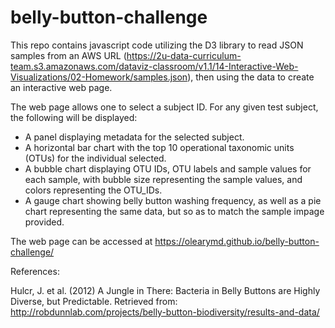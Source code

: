 # belly-button-challenge

This repo contains javascript code utilizing the D3 library to read JSON samples from an AWS URL (https://2u-data-curriculum-team.s3.amazonaws.com/dataviz-classroom/v1.1/14-Interactive-Web-Visualizations/02-Homework/samples.json), then using the data to create an interactive web page.  

The web page allows one to select a subject ID.  For any given test subject, the following will be displayed: 

* A panel displaying metadata for the selected subject.
* A horizontal bar chart with the top 10 operational taxonomic units (OTUs) for the individual selected.  
* A bubble chart displaying OTU IDs, OTU labels and sample values for each sample, with bubble size representing the sample values, and colors representing the OTU_IDs.  
* A gauge chart showing belly button washing frequency, as well as a pie chart representing the same data, but so as to match the sample impage provided.  

The web page can be accessed at https://olearymd.github.io/belly-button-challenge/

References:

Hulcr, J. et al. (2012) A Jungle in There: Bacteria in Belly Buttons are Highly Diverse, but Predictable. Retrieved from: http://robdunnlab.com/projects/belly-button-biodiversity/results-and-data/ 
